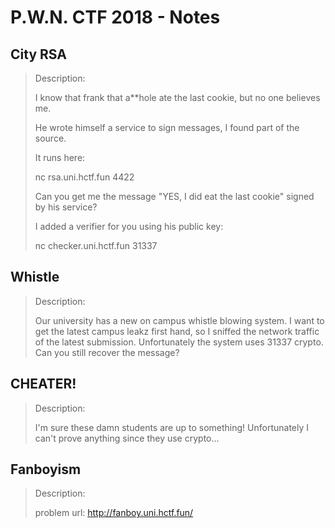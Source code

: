 # P.W.N. CTF 2018 - Notes


## City RSA
> Description:
>
> I know that frank that a**hole ate the last cookie, but no one believes me. 
> 
> He wrote himself a service to sign messages, I found part of the source. 
> 
> It runs here: 
> 
> nc rsa.uni.hctf.fun 4422 
> 
> Can you get me the message "YES, I did eat the last cookie" signed by his service? 
> 
> I added a verifier for you using his public key: 
> 
> nc checker.uni.hctf.fun 31337 


## Whistle
> Description:
>
> Our university has a new on campus whistle blowing system. I want to get the latest campus leakz first hand, so I sniffed the network traffic of the latest submission. 
> Unfortunately the system uses 31337 crypto. Can you still recover the message? 

## CHEATER!
> Description:
>
> I'm sure these damn students are up to something! 
> Unfortunately I can't prove anything since they use crypto... 

## Fanboyism
> Description:
>
> problem url: http://fanboy.uni.hctf.fun/

